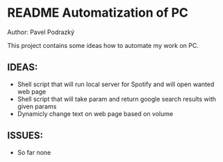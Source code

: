 # README Automatization of PC
Author: Pavel Podrazký

This project contains some ideas how to automate my work on PC.

## IDEAS:
* Shell script that will run local server for Spotify and will open wanted web page
* Shell script that will take param and return google search results with given params
* Dynamicly change text on web page based on volume

## ISSUES:
* So far none
